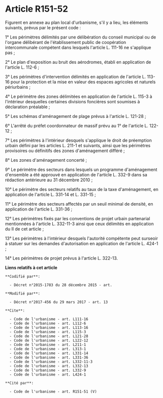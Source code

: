 # Article R151-52

Figurent en annexe au plan local d'urbanisme, s'il y a lieu, les éléments suivants, prévus par le présent code :

1° Les périmètres délimités par une délibération du conseil municipal ou de l'organe délibérant de l'établissement public de
coopération intercommunale compétent dans lesquels l'article L. 111-16 ne s'applique pas ;

2° Le plan d'exposition au bruit des aérodromes, établi en application de l'article L. 112-6 ;

3° Les périmètres d'intervention délimités en application de l'article L. 113-16 pour la protection et la mise en valeur des
espaces agricoles et naturels périurbains ;

4° Le périmètre des zones délimitées en application de l'article L. 115-3 à l'intérieur desquelles certaines divisions
foncières sont soumises à déclaration préalable ;

5° Les schémas d'aménagement de plage prévus à l'article L. 121-28 ;

6° L'arrêté du préfet coordonnateur de massif prévu au 1° de l'article L. 122-12 ;

7° Les périmètres à l'intérieur desquels s'applique le droit de préemption urbain défini par les articles L. 211-1 et
suivants, ainsi que les périmètres provisoires ou définitifs des zones d'aménagement différé ;

8° Les zones d'aménagement concerté ;

9° Le périmètre des secteurs dans lesquels un programme d'aménagement d'ensemble a été approuvé en application de l'article
L. 332-9 dans sa rédaction antérieure au 31 décembre 2010 ;

10° Le périmètre des secteurs relatifs au taux de la taxe d'aménagement, en application de l'article L. 331-14 et L. 331-15 ;

11° Le périmètre des secteurs affectés par un seuil minimal de densité, en application de l'article L. 331-36 ;

12° Les périmètres fixés par les conventions de projet urbain partenarial mentionnées à l'article L. 332-11-3 ainsi que ceux
délimités en application du II de cet article ;

13° Les périmètres à l'intérieur desquels l'autorité compétente peut surseoir à statuer sur les demandes d'autorisation en
application de l'article L. 424-1 ;

14° Les périmètres de projet prévus à l'article L. 322-13.

**Liens relatifs à cet article**

	**Codifié par**:

	  - Décret n°2015-1783 du 28 décembre 2015 - art.

	**Modifié par**:

	  - Décret n°2017-456 du 29 mars 2017 - art. 13

	**Cite**:

	  - Code de l'urbanisme - art. L111-16
	  - Code de l'urbanisme - art. L112-6
	  - Code de l'urbanisme - art. L113-16
	  - Code de l'urbanisme - art. L115-3
	  - Code de l'urbanisme - art. L121-28
	  - Code de l'urbanisme - art. L122-12
	  - Code de l'urbanisme - art. L211-1
	  - Code de l'urbanisme - art. L313-1
	  - Code de l'urbanisme - art. L331-14
	  - Code de l'urbanisme - art. L331-36
	  - Code de l'urbanisme - art. L332-11-3
	  - Code de l'urbanisme - art. L332-13
	  - Code de l'urbanisme - art. L332-9
	  - Code de l'urbanisme - art. L424-1

	**Cité par**:

	  - Code de l'urbanisme - art. R151-51 (V)
